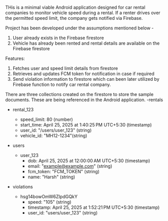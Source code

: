 THis is a minimal viable Android application designed for car rental companies to monitor vehicle speed during a rental. If a renter drives over the permitted speed limit, the company gets notified via Firebase.

Project has been developed under the assumptions mentioned below -
1. User already exists in the Firebase firestore
2. Vehicle has already been rented and rental details are available on the Firebase firestore

Features:
1. Fetches user and speed limit details from firestore
2. Retrieves and updates FCM token for notification in case if required
3. Send violation information to firestore which can been later utilized by Firebase function to notify car rental company.

There are three collections created on the firestore to store the sample documents. These are being referenced in the Android application.
-rentals
  - rental_123
    - speed_limit: 80 (number)
    - start_time: April 25, 2025 at 1:40:25 PM UTC+5:30 (timestamp)
    - user_id: "/users/user_123" (string)
    - vehicle_id: "MH12-1234"(string)

- users
  - user_123
    - dob: April 25, 2025 at 12:00:00 AM UTC+5:30 (timestamp)
    - email: "example@example.com" (string)
    - fcm_token: "FCM_TOKEN" (string)
    - name: "Harsh" (string)

- violations
  - hsg14bowOmW6ZIpdGQkY
    - speed: "105" (string)
    - timestamp: April 25, 2025 at 1:52:21 PM UTC+5:30 (timestamp)
    - user_id: "users/user_123" (string)






